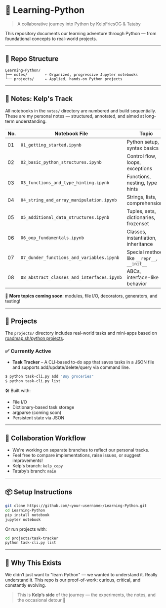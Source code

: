 # 🐍 Learning-Python

> A collaborative journey into Python by KelpFriesOG & Tataby

This repository documents our learning adventure through Python — from foundational concepts to real-world projects. 

---

## 📁 Repo Structure

```
Learning-Python/
├── notes/        ← Organized, progressive Jupyter notebooks
└── projects/     ← Applied, hands-on Python projects
```

---

## 📝 Notes: Kelp's Track

All notebooks in the `notes/` directory are numbered and build sequentially. These are my personal notes — structured, annotated, and aimed at long-term understanding.

| No. | Notebook File                             | Topic                                |
|-----|--------------------------------------------|--------------------------------------|
| 01  | `01_getting_started.ipynb`                 | Python setup, syntax basics          |
| 02  | `02_basic_python_structures.ipynb`         | Control flow, loops, exceptions      |
| 03  | `03_functions_and_type_hinting.ipynb`      | Functions, nesting, type hints       |
| 04  | `04_string_and_array_manipulation.ipynb`   | Strings, lists, comprehensions       |
| 05  | `05_additional_data_structures.ipynb`      | Tuples, sets, dictionaries, frozenset|
| 06  | `06_oop_fundamentals.ipynb`                | Classes, instantiation, inheritance  |
| 07  | `07_dunder_functions_and_variables.ipynb`  | Special methods like `__repr__`, `__init__` |
| 08  | `08_abstract_classes_and_interfaces.ipynb` | ABCs, interface-like behavior        |

🧠 **More topics coming soon**: modules, file I/O, decorators, generators, and testing!

---

## 🧪 Projects

The `projects/` directory includes real-world tasks and mini-apps based on [roadmap.sh/python projects](https://roadmap.sh/backend/projects/).

### ✅ Currently Active

- **Task Tracker** – A CLI-based to-do app that saves tasks in a JSON file and supports add/update/delete/query via command line.

```bash
$ python task-cli.py add "Buy groceries"
$ python task-cli.py list
```

🛠 Built with:
- File I/O
- Dictionary-based task storage
- argparse (coming soon)
- Persistent state via JSON

---

## 🤝 Collaboration Workflow

- We're working on separate branches to reflect our personal tracks.
- Feel free to compare implementations, raise issues, or suggest improvements!
- Kelp's branch: `kelp_copy`
- Tataby’s branch: `main`

---

## 📦 Setup Instructions

```bash
git clone https://github.com/<your-username>/Learning-Python.git
cd Learning-Python
pip install notebook
jupyter notebook
```

Or run projects with:
```bash
cd projects/task-tracker
python task-cli.py list
```

---

## 💬 Why This Exists

We didn’t just want to "learn Python" — we wanted to understand it. Really understand it. This repo is our proof-of-work: curious, critical, and constantly evolving.

> This is **Kelp’s side** of the journey — the experiments, the notes, and the occasional detour 🌱